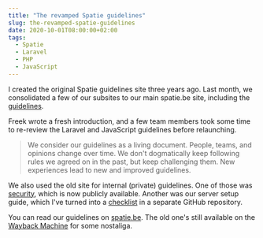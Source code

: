 ```yaml
---
title: "The revamped Spatie guidelines"
slug: the-revamped-spatie-guidelines
date: 2020-10-01T08:00:00+02:00
tags:
  - Spatie
  - Laravel
  - PHP
  - JavaScript
---
```


I created the original Spatie guidelines site three years ago. Last month, we consolidated a few of our subsites to our main spatie.be site, including the [guidelines](https://spatie.be/guidelines).

<!--more-->

Freek wrote a fresh introduction, and a few team members took some time to re-review the Laravel and JavaScript guidelines before relaunching.

> We consider our guidelines as a living document. People, teams, and opinions change over time. We don't dogmatically keep following rules we agreed on in the past, but keep challenging them. New experiences lead to new and improved guidelines.

We also used the old site for internal (private) guidelines. One of those was [security](https://spatie.be/guidelines/security), which is now publicly available. Another was our server setup guide, which I've turned into a [checklist](https://github.com/spatie/checklist-server-setup) in a separate GitHub repository.

You can read our guidelines on [spatie.be](https://spatie.be/guidelines). The old one's still available on the [Wayback Machine](https://web.archive.org/web/20170820160203if_/https://guidelines.spatie.be/) for some nostaliga.
